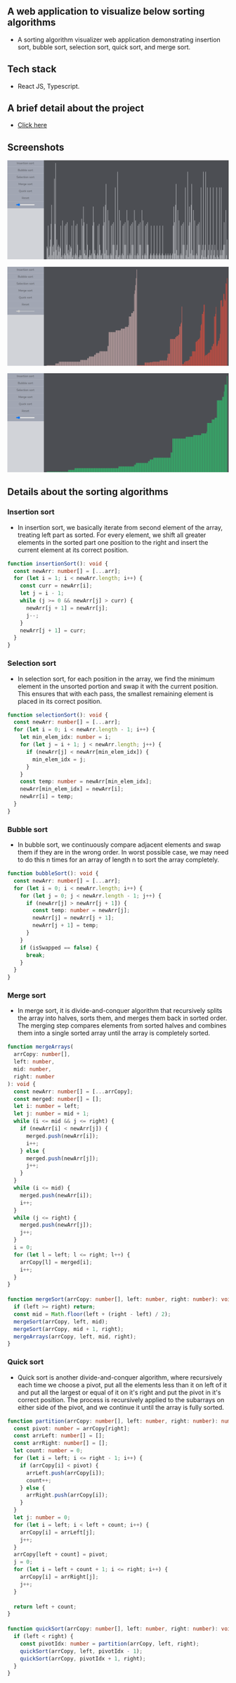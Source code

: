 ## A web application to visualize below sorting algorithms

- A sorting algorithm visualizer web application demonstrating insertion sort, bubble sort, selection sort, quick sort, and merge sort.

## Tech stack

- React JS, Typescript.

## A brief detail about the project

- [Click here](https://www.linkedin.com/feed/update/urn:li:activity:7323577662751309824/)

## Screenshots

![Alt text](./screenshots/sorting-visualizer-1.png)

![Alt text](./screenshots/sorting-visualizer-2.png)

![Alt text](./screenshots/sorting-visualizer-3.png)

## Details about the sorting algorithms

### Insertion sort

- In insertion sort, we basically iterate from second element of the array, treating left part as sorted. For every element, we shift all greater elements in the sorted part one position to the right and insert the current element at its correct position.

```ts
function insertionSort(): void {
  const newArr: number[] = [...arr];
  for (let i = 1; i < newArr.length; i++) {
    const curr = newArr[i];
    let j = i - 1;
    while (j >= 0 && newArr[j] > curr) {
      newArr[j + 1] = newArr[j];
      j--;
    }
    newArr[j + 1] = curr;
  }
}
```

### Selection sort

- In selection sort, for each position in the array, we find the minimum element in the unsorted portion and swap it with the current position. This ensures that with each pass, the smallest remaining element is placed in its correct position.

```ts
function selectionSort(): void {
  const newArr: number[] = [...arr];
  for (let i = 0; i < newArr.length - 1; i++) {
    let min_elem_idx: number = i;
    for (let j = i + 1; j < newArr.length; j++) {
      if (newArr[j] < newArr[min_elem_idx]) {
        min_elem_idx = j;
      }
    }
    const temp: number = newArr[min_elem_idx];
    newArr[min_elem_idx] = newArr[i];
    newArr[i] = temp;
  }
}
```

### Bubble sort

- In bubble sort, we continuously compare adjacent elements and swap them if they are in the wrong order. In worst possible case, we may need to do this n times for an array of length n to sort the array completely.

```ts
function bubbleSort(): void {
  const newArr: number[] = [...arr];
  for (let i = 0; i < newArr.length; i++) {
    for (let j = 0; j < newArr.length - 1; j++) {
      if (newArr[j] > newArr[j + 1]) {
        const temp: number = newArr[j];
        newArr[j] = newArr[j + 1];
        newArr[j + 1] = temp;
      }
    }
    if (isSwapped == false) {
      break;
    }
  }
}
```

### Merge sort

- In merge sort, it is divide-and-conquer algorithm that recursively splits the array into halves, sorts them, and merges them back in sorted order. The merging step compares elements from sorted halves and combines them into a single sorted array until the array is completely sorted.

```ts
function mergeArrays(
  arrCopy: number[],
  left: number,
  mid: number,
  right: number
): void {
  const newArr: number[] = [...arrCopy];
  const merged: number[] = [];
  let i: number = left;
  let j: number = mid + 1;
  while (i <= mid && j <= right) {
    if (newArr[i] < newArr[j]) {
      merged.push(newArr[i]);
      i++;
    } else {
      merged.push(newArr[j]);
      j++;
    }
  }
  while (i <= mid) {
    merged.push(newArr[i]);
    i++;
  }
  while (j <= right) {
    merged.push(newArr[j]);
    j++;
  }
  i = 0;
  for (let l = left; l <= right; l++) {
    arrCopy[l] = merged[i];
    i++;
  }
}

function mergeSort(arrCopy: number[], left: number, right: number): void {
  if (left >= right) return;
  const mid = Math.floor(left + (right - left) / 2);
  mergeSort(arrCopy, left, mid);
  mergeSort(arrCopy, mid + 1, right);
  mergeArrays(arrCopy, left, mid, right);
}
```

### Quick sort

- Quick sort is another divide-and-conquer algorithm, where recursively each time we choose a pivot, put all the elements less than it on left of it and put all the largest or equal of it on it's right and put the pivot in it's correct position. The process is recursively applied to the subarrays on either side of the pivot, and we continue it until the array is fully sorted.

```ts
function partition(arrCopy: number[], left: number, right: number): number {
  const pivot: number = arrCopy[right];
  const arrLeft: number[] = [];
  const arrRight: number[] = [];
  let count: number = 0;
  for (let i = left; i <= right - 1; i++) {
    if (arrCopy[i] < pivot) {
      arrLeft.push(arrCopy[i]);
      count++;
    } else {
      arrRight.push(arrCopy[i]);
    }
  }
  let j: number = 0;
  for (let i = left; i < left + count; i++) {
    arrCopy[i] = arrLeft[j];
    j++;
  }
  arrCopy[left + count] = pivot;
  j = 0;
  for (let i = left + count + 1; i <= right; i++) {
    arrCopy[i] = arrRight[j];
    j++;
  }

  return left + count;
}

function quickSort(arrCopy: number[], left: number, right: number): void {
  if (left < right) {
    const pivotIdx: number = partition(arrCopy, left, right);
    quickSort(arrCopy, left, pivotIdx - 1);
    quickSort(arrCopy, pivotIdx + 1, right);
  }
}
```
